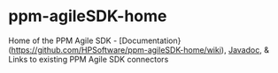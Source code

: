 # ppm-agileSDK-home
Home of the PPM Agile SDK - [Documentation}(https://github.com/HPSoftware/ppm-agileSDK-home/wiki), [Javadoc](http://htmlpreview.github.com/?https://github.com/HPSoftware/ppm-agileSDK-home/tree/master/ppm-agile-sdk-javadoc/index.html),  &amp; Links to existing PPM Agile SDK connectors
